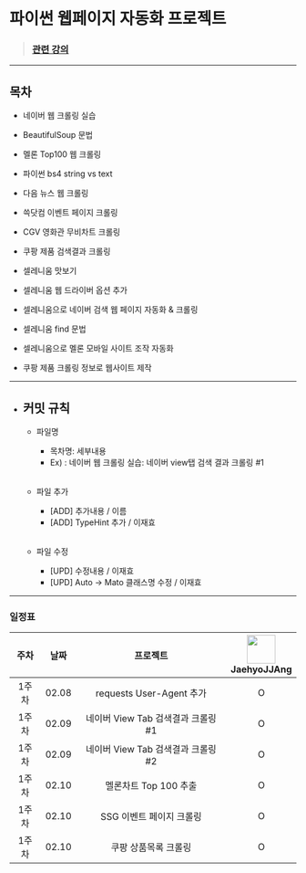 # 파이썬 웹페이지 자동화 프로젝트

> ### [관련 강의](https://www.inflearn.com/course/%EC%8B%A4%EC%8A%B5-%ED%8C%8C%EC%9D%B4%EC%8D%AC-%EC%9B%B9%ED%81%AC%EB%A1%A4%EB%A7%81-%EC%9B%B9%ED%8E%98%EC%9D%B4%EC%A7%80-%EC%9E%90%EB%8F%99%ED%99%94)

***

## 목차

* 네이버 웹 크롤링 실습

* BeautifulSoup 문법

* 멜론 Top100 웹 크롤링

* 파이썬 bs4 string vs text

* 다음 뉴스 웹 크롤링

* 쓱닷컴 이벤트 페이지 크롤링

* CGV 영화관 무비차트 크롤링

* 쿠팡 제품 검색결과 크롤링

* 셀레니움 맛보기

* 셀레니움 웹 드라이버 옵션 추가

* 셀레니움으로 네이버 검색 웹 페이지 자동화 & 크롤링

* 셀레니움 find 문법

* 셀레니움으로 멜론 모바일 사이트 조작 자동화

* 쿠팡 제품 크롤링 정보로 웹사이트 제작

***

-    ## 커밋 규칙

      - 파일명

        - 목차명: 세부내용
        - Ex) : 네이버 웹 크롤링 실습: 네이버 view탭 검색 결과 크롤링 #1

      </br>

      - 파일 추가

        - [ADD] 추가내용 / 이름 
        - [ADD] TypeHint 추가 / 이재효

      </br>

      - 파일 수정

        - [UPD] 수정내용 / 이재효
        - [UPD] Auto -> Mato 클래스명 수정 / 이재효
  

***

### 일정표

| 주차 | 날짜 | 프로젝트 |  <img src="https://avatars.githubusercontent.com/u/91415701?v=4" width="50" height="50"> </br> JaehyoJJAng 
| :--: | :--------------------------: | :--: | :-----------------: |
| 1주차 | 02.08 | requests User-Agent 추가 | O |
| 1주차 | 02.09 | 네이버 View Tab 검색결과 크롤링 #1 | O |
| 1주차 | 02.09 | 네이버 View Tab 검색결과 크롤링 #2 | O |
| 1주차 | 02.10 | 멜론차트 Top 100 추출 | O |
| 1주차 | 02.10 | SSG 이벤트 페이지 크롤링 | O |
| 1주차 | 02.10 | 쿠팡 상품목록 크롤링 | O |